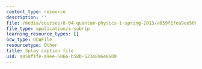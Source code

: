 ```yaml
---
content_type: resource
description: ''
file: /media/courses/8-04-quantum-physics-i-spring-2013/a059f1fea9ee5066b58b5234896e8609_lHhw_SExF1M.vtt
file_type: application/x-subrip
learning_resource_types: []
ocw_type: OCWFile
resourcetype: Other
title: 3play caption file
uid: a059f1fe-a9ee-5066-b58b-5234896e8609
---
```

